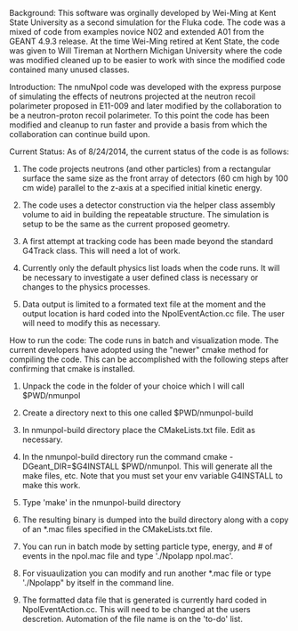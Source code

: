 Background: This software was orginally developed by Wei-Ming at Kent State University as a second simulation for the Fluka code.  The code was a mixed of code from examples novice N02 and extended A01 from the GEANT 4.9.3 release.  At the time Wei-Ming retired at Kent State, the code was given to Will Tireman at Northern Michigan University where the code was modified cleaned up to be easier to work with since the modified code contained many unused classes.  

Introduction: The nmuNpol code was developed with the express purpose of simulating the effects of neutrons projected at the neutron recoil polarimeter proposed in E11-009 and later modified by the collaboration to be a neutron-proton recoil polarimeter.  To this point the code has been modified and cleanup to run faster and provide a basis from which the collaboration can continue build upon.    

Current Status:  As of 8/24/2014, the current status of the code is as follows:

1) The code projects neutrons (and other particles) from a rectangular surface the same size as the front array of detectors (60 cm high by 100 cm wide) parallel to the z-axis at a specified initial kinetic energy.

2) The code uses a detector construction via the helper class assembly volume to aid in building the repeatable structure.  The simulation is setup to be the same as the current proposed geometry.

3) A first attempt at tracking code has been made beyond the standard G4Track class.  This will need a lot of work.

4) Currently only the default physics list loads when the code runs.  It will be necessary to investigate a user defined class is necessary or changes to the physics processes.  

5) Data output is limited to a formated text file at the moment and the output location is hard coded into the NpolEventAction.cc file. The user will need to modify this as necessary.

How to run the code:  The code runs in batch and visualization mode.  The current developers have adopted using the "newer" cmake method for compiling the code.  This can be accomplished with the following steps after confirming that cmake is installed.

1) Unpack the code in the folder of your choice which I will call $PWD/nmunpol

2) Create a directory next to this one called $PWD/nmunpol-build

3) In nmunpol-build directory place the CMakeLists.txt file.  Edit as necessary.

4) In the nmunpol-build directory run the command cmake -DGeant_DIR=$G4INSTALL $PWD/nmunpol.  This will generate all the make files, etc.  Note that you must set your env variable G4INSTALL to make this work.  

5) Type 'make' in the nmunpol-build directory

6) The resulting binary is dumped into the build directory along with a copy of an *.mac files specified in the CMakeLists.txt file.  

7) You can run in batch mode by setting particle type, energy, and # of events in the npol.mac file and type './Npolapp npol.mac'.

8) For visuaulization you can modify and run another *.mac file or type './Npolapp" by itself in the command line.

9) The formatted data file that is generated is currently hard coded in NpolEventAction.cc.  This will need to be changed at the users descretion.  Automation of the file name is on the 'to-do' list.




